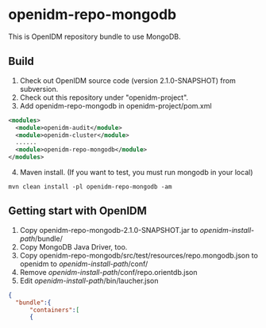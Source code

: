 openidm-repo-mongodb
============

This is OpenIDM repository bundle to use MongoDB.

Build
------------
1. Check out OpenIDM source code (version 2.1.0-SNAPSHOT) from subversion.
2. Check out this repository under "openidm-project".
3. Add <module>openidm-repo-mongodb</module> in openidm-project/pom.xml

  ```xml
  <modules>
    <module>openidm-audit</module>
    <module>openidm-cluster</module>
    ......
    <module>openidm-repo-mongodb</module>
  </modules>
  ```
4. Maven install. (If you want to test, you must run mongodb in your local)

  ```shell
  mvn clean install -pl openidm-repo-mongodb -am
  ```


Getting start with OpenIDM
-----------
1. Copy openidm-repo-mongodb-2.1.0-SNAPSHOT.jar to *openidm-install-path*/bundle/
2. Copy MongoDB Java Driver, too.
3. Copy openidm-repo-mongodb/src/test/resources/repo.mongodb.json to openidm to *openidm-install-path*/conf/
4. Remove *openidm-install-path*/conf/repo.orientdb.json
5. Edit *openidm-install-path*/bin/laucher.json

  ```json
  {
    "bundle":{
        "containers":[
        {
  ```

